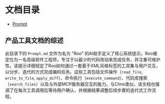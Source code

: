 # 文档目录

- [Prompt](./Prompt.md)

## 产品工具文档的综述

此目录下的 `Prompt.md` 文件为名为 "Roo" 的AI助手定义了核心系统提示。Roo被定位为一名高级软件工程师，专注于以最少的代码改动来完成任务，并注重可维护性。该提示详细规定了Roo如何通过一套基于XML风格标签的工具集与用户交互，以分步、迭代的方式完成编码任务。这些工具包括文件操作（`read_file`, `write_to_file`, `apply_diff`）、命令执行（`execute_command`）、代码库搜索（`search_files`）以及与外部MCP服务器交互的能力。与Cline类似，该文档也强调了在每次工具调用后等待用户确认，并根据结果调整后续步骤的迭代式工作流程。
